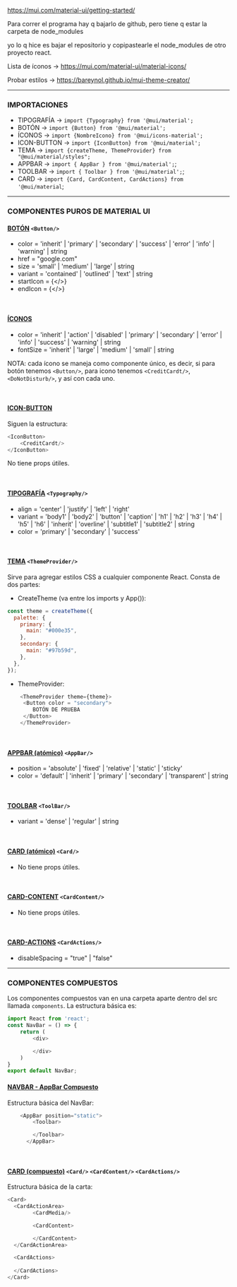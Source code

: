 https://mui.com/material-ui/getting-started/

Para correr el programa hay q bajarlo de github, pero tiene q estar la carpeta de node_modules

yo lo q hice es bajar el repositorio y copipastearle el node_modules de otro proyecto react.

Lista de íconos -> https://mui.com/material-ui/material-icons/

Probar estilos -> https://bareynol.github.io/mui-theme-creator/

---

### **IMPORTACIONES** 

* TIPOGRAFÍA -> `import {Typography} from '@mui/material';`
* BOTÓN -> `import {Button} from '@mui/material';`
* ÍCONOS -> `import {NombreIcono} from '@mui/icons-material';`
* ICON-BUTTON -> `import {IconButton} from '@mui/material';`
* TEMA -> `import {createTheme, ThemeProvider} from "@mui/material/styles";`
* APPBAR -> `import { AppBar } from '@mui/material';`;
* TOOLBAR -> `import { Toolbar } from '@mui/material';`;
* CARD -> `import {Card, CardContent, CardActions} from '@mui/material`;

----

### **COMPONENTES PUROS DE MATERIAL UI**

#### [BOTÓN](https://mui.com/material-ui/api/button/) `<Button/>`
* color = 'inherit' | 'primary' | 'secondary' | 'success' | 'error' | 'info' | 'warning' | string
* href = "google.com"
* size = 'small' | 'medium' | 'large' | string
* variant = 'contained' | 'outlined' | 'text' | string
* startIcon = {</>}
* endIcon = {</>}

<br>

#### [ÍCONOS](https://mui.com/material-ui/api/icon/)
* color = 'inherit' | 'action' | 'disabled' | 'primary' | 'secondary' | 'error' | 'info' | 'success' | 'warning' | string
* fontSize = 'inherit' | 'large' | 'medium' | 'small' | string

NOTA: cada ícono se maneja como componente único, es decir, si para botón tenemos `<Button/>`, para icono tenemos
`<CreditCardt/>`, `<DoNotDisturb/>`, y así con cada uno.

<br>

#### [ICON-BUTTON](https://mui.com/material-ui/api/icon-button/)
Siguen la estructura:
```javascript 
<IconButton>
    <CreditCardt/>
</IconButton>
```      

No tiene props útiles.
  
<br>

#### [TIPOGRAFÍA](https://mui.com/material-ui/api/typography/) `<Typography/>`
* align = 'center' | 'justify' | 'left' | 'right'
* variant = 'body1' | 'body2' | 'button' | 'caption' | 'h1' | 'h2' | 'h3' | 'h4' | 'h5' | 'h6' | 'inherit' | 'overline' | 'subtitle1' | 'subtitle2' | string
* color = 'primary' | 'secondary' | 'success'

<br>

#### [TEMA](https://mui.com/material-ui/customization/theming/#theme-provider) `<ThemeProvider/>`
Sirve para agregar estilos CSS a cualquier componente React. Consta de dos partes:
* CreateTheme (va entre los imports y App()):
```javascript
const theme = createTheme({
  palette: {
    primary: {
      main: "#000e35",
    },
    secondary: {
      main: "#97b59d",
    },
  },
});
```
* ThemeProvider:
```javascript
    <ThemeProvider theme={theme}>
     <Button color = "secondary">
        BOTÓN DE PRUEBA
     </Button>
    </ThemeProvider>
```
<br>

#### [APPBAR (atómico)](https://mui.com/material-ui/api/app-bar/) `<AppBar/>`
* position = 'absolute' | 'fixed' | 'relative' | 'static' | 'sticky'
* color = 'default' | 'inherit' | 'primary' | 'secondary' | 'transparent' | string
<br>

#### [TOOLBAR](https://mui.com/material-ui/api/toolbar/) `<ToolBar/>`
* variant = 'dense' | 'regular' | string
<br>

#### [CARD (atómico)](https://mui.com/material-ui/api/toolbar/) `<Card/>`

* No tiene props útiles.

<br>

#### [CARD-CONTENT](https://mui.com/material-ui/api/toolbar/) `<CardContent/>`

* No tiene props útiles.

<br>

#### [CARD-ACTIONS](https://mui.com/material-ui/api/toolbar/) `<CardActions/>`

* disableSpacing = "true" | "false"
---

### **COMPONENTES COMPUESTOS**

Los componentes compuestos van en una carpeta aparte dentro del src llamada `components`.
La estructura básica es:
```javascript
import React from 'react';
const NavBar = () => {
    return (
        <div>

        </div>
    )
}
export default NavBar;
```

#### [NAVBAR - AppBar Compuesto](https://mui.com/material-ui/react-app-bar/)

Estructura básica del NavBar:
```javascript
    <AppBar position="static">
        <Toolbar>

        </Toolbar>
      </AppBar>
```
<br>

#### [CARD (compuesto)](https://mui.com/material-ui/react-card/) `<Card/>` `<CardContent/>` `<CardActions/>`
Estructura básica de la carta:
```javascript
<Card>
  <CardActionArea> 
        <CardMedia/>

        <CardContent>

        </CardContent>
  </CardActionArea>

  <CardActions>
      
  </CardActions>
</Card>
```